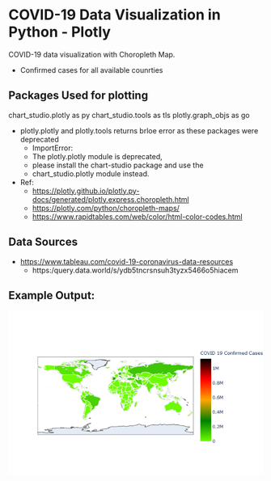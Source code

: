 # COVID-19 Data Visualization in Python - Plotly
COVID-19 data visualization with Choropleth Map.
  - Confirmed cases for all available counrties

## Packages Used for plotting
chart_studio.plotly as py
chart_studio.tools as tls
plotly.graph_objs as go
  - plotly.plotly and plotly.tools returns brloe error as these packages were deprecated
    - ImportError: 
    - The plotly.plotly module is deprecated,
    - please install the chart-studio package and use the
    - chart_studio.plotly module instead. 
  - Ref: 
    - https://plotly.github.io/plotly.py-docs/generated/plotly.express.choropleth.html
    - https://plotly.com/python/choropleth-maps/
    - https://www.rapidtables.com/web/color/html-color-codes.html

## Data Sources
  - https://www.tableau.com/covid-19-coronavirus-data-resources
    - https:/query.data.world/s/ydb5tncrsnsuh3tyzx5466o5hiacem

## Example Output:
<img src="https://github.com/aasha01/COVID-19-Visual-Choropleth/blob/master/newplot.png"/>

